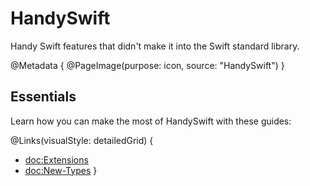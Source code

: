 # HandySwift

Handy Swift features that didn't make it into the Swift standard library.

@Metadata {
   @PageImage(purpose: icon, source: "HandySwift")
}

## Essentials

Learn how you can make the most of HandySwift with these guides:

@Links(visualStyle: detailedGrid) {
   - <doc:Extensions>
   - <doc:New-Types>
}
